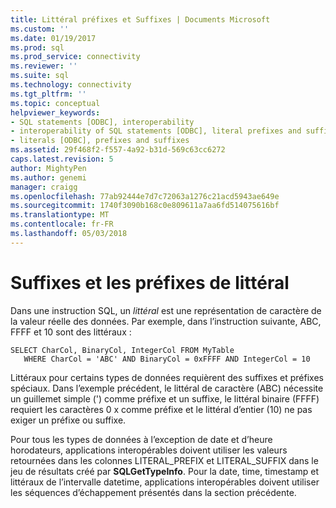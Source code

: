 ```yaml
---
title: Littéral préfixes et Suffixes | Documents Microsoft
ms.custom: ''
ms.date: 01/19/2017
ms.prod: sql
ms.prod_service: connectivity
ms.reviewer: ''
ms.suite: sql
ms.technology: connectivity
ms.tgt_pltfrm: ''
ms.topic: conceptual
helpviewer_keywords:
- SQL statements [ODBC], interoperability
- interoperability of SQL statements [ODBC], literal prefixes and suffixes
- literals [ODBC], prefixes and suffixes
ms.assetid: 29f468f2-f557-4a92-b31d-569c63cc6272
caps.latest.revision: 5
author: MightyPen
ms.author: genemi
manager: craigg
ms.openlocfilehash: 77ab92444e7d7c72063a1276c21acd5943ae649e
ms.sourcegitcommit: 1740f3090b168c0e809611a7aa6fd514075616bf
ms.translationtype: MT
ms.contentlocale: fr-FR
ms.lasthandoff: 05/03/2018
---
```

# <a name="literal-prefixes-and-suffixes"></a>Suffixes et les préfixes de littéral
Dans une instruction SQL, un *littéral* est une représentation de caractère de la valeur réelle des données. Par exemple, dans l’instruction suivante, ABC, FFFF et 10 sont des littéraux :  
  
```  
SELECT CharCol, BinaryCol, IntegerCol FROM MyTable  
   WHERE CharCol = 'ABC' AND BinaryCol = 0xFFFF AND IntegerCol = 10  
```  
  
 Littéraux pour certains types de données requièrent des suffixes et préfixes spéciaux. Dans l’exemple précédent, le littéral de caractère (ABC) nécessite un guillemet simple (') comme préfixe et un suffixe, le littéral binaire (FFFF) requiert les caractères 0 x comme préfixe et le littéral d’entier (10) ne pas exiger un préfixe ou suffixe.  
  
 Pour tous les types de données à l’exception de date et d’heure horodateurs, applications interopérables doivent utiliser les valeurs retournées dans les colonnes LITERAL_PREFIX et LITERAL_SUFFIX dans le jeu de résultats créé par **SQLGetTypeInfo**. Pour la date, time, timestamp et littéraux de l’intervalle datetime, applications interopérables doivent utiliser les séquences d’échappement présentés dans la section précédente.
